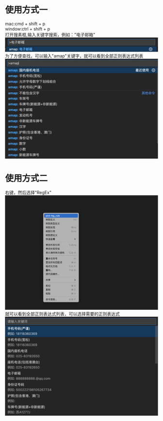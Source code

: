 # 使用方式一
mac:cmd + shift + p    
window:ctrl + shift + p    
打开搜素框,输入关键字搜索，例如："电子邮箱"  
![image](./asserts/type1.png)  
为了方便查找，可以输入"amap"关键字，就可以看到全部正则表达式列表   
![image](./asserts/type_amap.png)  



# 使用方式二
右键，然后选择"RegEx"  
![image](./asserts/pickReg.png)
就可以看到全部正则表达式列表，可以选择需要的正则表达式  
![image](./asserts/pickReg2.png)



